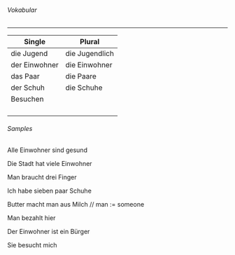###### Vokabular

---

| Single        | Plural         |
| ------------- | -------------- |
| die Jugend    | die Jugendlich |
| der Einwohner | die Einwohner  |
| das Paar      | die Paare      |
| der Schuh     | die Schuhe     |
| Besuchen      |                |
|               |                |
|               |                |
|               |                |
|               |                |



###### Samples

Alle Einwohner sind gesund

Die Stadt hat viele Einwohner

Man braucht drei Finger

Ich habe sieben paar Schuhe

Butter macht man aus Milch 	// man := someone

Man bezahlt hier

Der Einwohner ist ein Bürger

Sie besucht mich